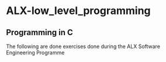 # ALX-low_level_programming

## Programming in C

The following are done exercises done during the ALX Software Engineering Programme
